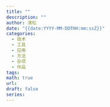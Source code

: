 ```yaml
---
title: ""
description: ""
author: 清松
date: "{{date:YYYY-MM-DDTHH:mm:ssZ}}"
categories:
  - 技术
  - 工具
  - 应用
  - 方法
  - 杂项
  - 作品
tags: 
math: true
url: 
draft: false
series:
---
```

